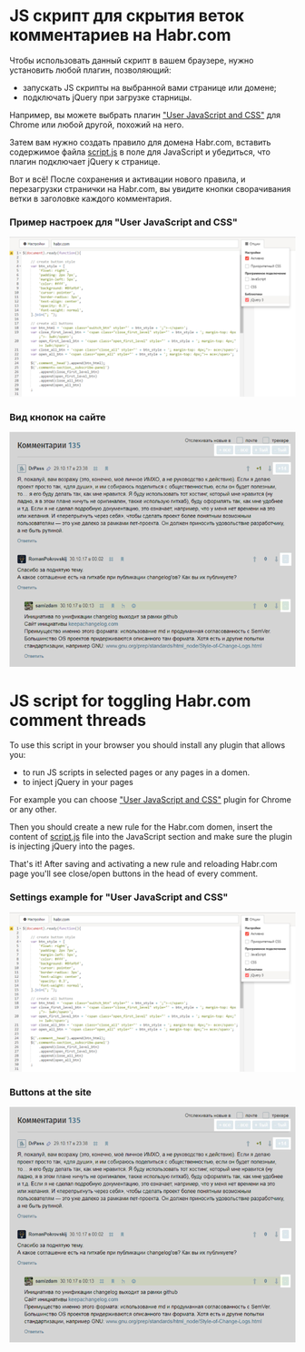 # JS скрипт для скрытия веток комментариев на Habr.com

Чтобы использовать данный скрипт в вашем браузере, нужно установить любой плагин, позволяющий:
  - запускать JS скрипты на выбранной вами странице или домене;
  - подключать jQuery при загрузке старницы.

Например, вы можете выбрать плагин ["User JavaScript and CSS"](https://chrome.google.com/webstore/detail/user-javascript-and-css/nbhcbdghjpllgmfilhnhkllmkecfmpld) для  Chrome или любой другой, похожий на него.

Затем вам нужно создать правило для домена Habr.com, вставить содержимое файла [script.js](script.js) в поле для JavaScript и убедиться, что плагин подключает jQuery к странице.

Вот и всё! После сохранения и активации нового правила, и перезагрузки странички на Habr.com, вы увидите кнопки сворачивания ветки в заголовке каждого комментария.

### Пример настроек для "User JavaScript and CSS"

![Пример настроек для "User JavaScript and CSS"](examples/example.png)

### Вид кнопок на сайте

![Вид кнопок на сайте](examples/example2.png)




# JS script for toggling Habr.com comment threads

To use this script in your browser you should install any plugin that allows you: 
  - to run JS scripts in selected pages or any pages in a domen.
  - to inject jQuery in your pages

For example you can choose ["User JavaScript and CSS"](https://chrome.google.com/webstore/detail/user-javascript-and-css/nbhcbdghjpllgmfilhnhkllmkecfmpld) plugin for Chrome or any other.

Then you should create a new rule for the Habr.com domen, insert the content of [script.js](script.js) file into the JavaScript section and make sure the plugin is injecting jQuery into the pages.

That's it! After saving and activating a new rule and reloading Habr.com page you'll see close/open buttons in the head of every comment.

### Settings example for "User JavaScript and CSS"

![User JavaScript and CSS Example](examples/example.png)

### Buttons at the site

![Buttons at the site](examples/example2.png)
